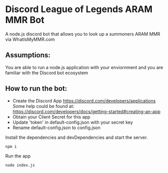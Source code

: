 # Discord League of Legends ARAM MMR Bot
A node.js discord bot that allows you to look up a summoners ARAM MMR via WhatIsMyMMR.com

## Assumptions: 
You are able to run a node.js application with your enviornment and you are familiar with the Discord bot ecosystem

## How to run the bot:

- Create the Discord App https://discord.com/developers/applications
    Some help could be found at: https://discord.com/developers/docs/getting-started#creating-an-app
- Obtain your Client Secret for this app
- Update 'token' in default-config.json with your secret key
- Rename default-config.json to config.json

Install the dependencies and devDependencies and start the server.
```sh
npm i
```
Run the app
```sh
node index.js
```
